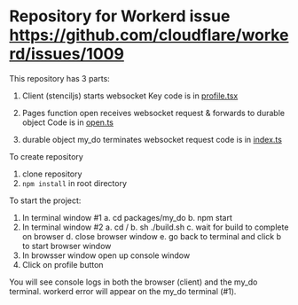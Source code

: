 # Repository for Workerd issue https://github.com/cloudflare/workerd/issues/1009

This repository has 3 parts:
1.  Client (stenciljs)
    starts websocket
    Key code is in [profile.tsx](/src/components/app-profile/app-profile.tsx)

2.  Pages function open
    receives websocket request & forwards to durable object
    Code is in [open.ts](/functions/open.ts)

3.  durable object my_do
    terminates websocket request
    code is in [index.ts](/packages/my_do/src/index.ts)

To create repository
1.  clone repository
2.  `npm install` in root directory

To start the project:
1.  In terminal window #1
    a. cd packages/my_do
    b. npm start
2.  In terminal window #2
    a. cd /
    b. sh ./build.sh
    c. wait for build to complete on browser
    d. close browser window
    e. go back to terminal and click b to start browser window
3.  In browsser window open up console window
4.  Click on profile button

You will see console logs in both the browser (client) and the my_do terminal.
workerd error will appear on the my_do terminal (#1).



